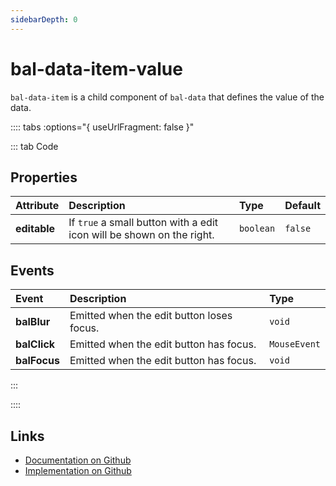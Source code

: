 ```yaml
---
sidebarDepth: 0
---
```



# bal-data-item-value

`bal-data-item` is a child component of `bal-data` that defines the value of the data.




:::: tabs :options="{ useUrlFragment: false }"

::: tab Code

## Properties


| Attribute    | Description                                                           | Type      | Default |
| :----------- | :-------------------------------------------------------------------- | :-------- | :------ |
| **editable** | If `true` a small button with a edit icon will be shown on the right. | `boolean` | `false` |

## Events


| Event        | Description                               | Type         |
| :----------- | :---------------------------------------- | :----------- |
| **balBlur**  | Emitted when the edit button loses focus. | `void`       |
| **balClick** | Emitted when the edit button has focus.   | `MouseEvent` |
| **balFocus** | Emitted when the edit button has focus.   | `void`       |


:::


::::

## Links

* [Documentation on Github](https://github.com/baloise/design-system/blob/master/docs/src/components/components/bal-data-value.md)
* [Implementation on Github](https://github.com/baloise/design-system/blob/master/packages/components/src/components/bal-data-value)
